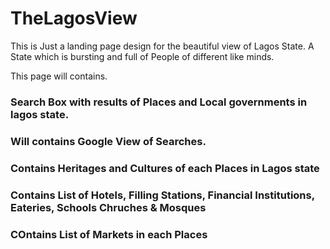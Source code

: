 # TheLagosView
This is Just a landing page design for the beautiful view of Lagos State. A State which is bursting and full of People of different like minds.

This page will contains.

### Search Box with results of Places and Local governments in lagos state.
### Will contains Google View of Searches.
### Contains Heritages and Cultures of each Places in Lagos state
### Contains List of Hotels, Filling Stations, Financial Institutions, Eateries, Schools Chruches & Mosques
### COntains List of Markets in each Places
